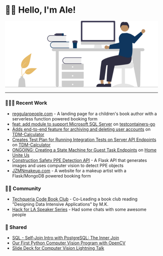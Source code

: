 # 👋🏽 Hello, I'm Ale!

<p align="center">
  <img src="./hello-ale.svg" class="home-img" alt="">
</p>

***

### 👷🏽‍♂️ Recent Work
- [reggularpeople.com](https://reggularpeople.com/) - A landing page for a children's book author with a serverless function powered booking form
- [feat: add module to support Microsoft SQL Server](https://github.com/testcontainers/testcontainers-go/pull/1969) on [testcontainers-go](https://github.com/testcontainers/testcontainers-go)
- [Adds end-to-end feature for archiving and deleting user accounts](https://github.com/hackforla/tdm-calculator/pull/1449) on [TDM-Calculator](https://github.com/hackforla/tdm-calculator)
- [Creates Test Plan for Running Integration Tests on Server API Endpoints](https://github.com/hackforla/tdm-calculator/pull/1493) on [TDM-Calculator](https://github.com/hackforla/tdm-calculator)
- [ONGOING: Creating a State Machine for Guest Task Endpoints](https://github.com/hackforla/HomeUniteUs/issues/572) on [Home Unite Us](https://github.com/hackforla/HomeUniteUs)
- [Construction Safety PPE Detection API](https://github.com/agosmou/consaf) - A Flask API that generates images and uses computer vision to detect PPE objects
- [JZMNmakeup.com](https://jzmnmakeup.com/) - A website for a makeup artist with a Flask/MongoDB powered booking form

### 🤝🏽 Community

- [Techqueria Code Book Club](https://github.com/techqueria/code-book-club) - Co-Leading a book club reading "Designing Data Intensive Applications" by M.K.
- [Hack for LA Speaker Series](https://github.com/hackforla/engineering/wiki/Previous-Engineering-CoP-Speakers) - Had some chats with some awesome people

### 📝 Shared

- [SQL - Self-Join Intro with PostgreSQL: The Inner Join](https://dev.to/agosmou/sql-self-join-intro-with-postgresql-the-inner-join-5gkk)
- [Our First Python Computer Vision Program with OpenCV](https://medium.com/@agosmou/our-first-python-computer-vision-program-with-opencv-e40318806c2e)
- [Slide Deck for Computer Vision Lightning Talk](https://docs.google.com/presentation/d/1ZOM-_JQvNJp6tUBQuiQybKpO816kqQDCH4YLEQPVqys/edit?usp=drive_link)
